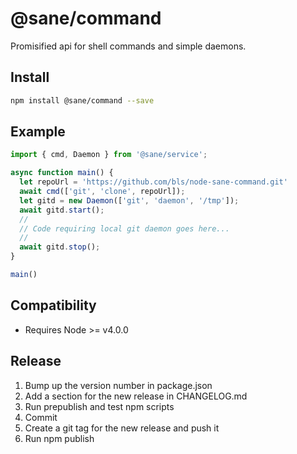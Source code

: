 # @sane/command

Promisified api for shell commands and simple daemons.

Install
-------

```bash
npm install @sane/command --save
```

Example
-------

```javascript
import { cmd, Daemon } from '@sane/service';

async function main() {
  let repoUrl = 'https://github.com/bls/node-sane-command.git'
  await cmd(['git', 'clone', repoUrl]);
  let gitd = new Daemon(['git', 'daemon', '/tmp']);
  await gitd.start();
  //
  // Code requiring local git daemon goes here...
  // 
  await gitd.stop();
}

main()
```

Compatibility
-------------

* Requires Node >= v4.0.0

Release
-------

1. Bump up the version number in package.json
1. Add a section for the new release in CHANGELOG.md
1. Run prepublish and test npm scripts
1. Commit
1. Create a git tag for the new release and push it
1. Run npm publish

